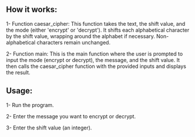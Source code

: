 <h2>How it works:</h2>

<p>1- Function caesar_cipher: This function takes the text, the shift value, and the mode (either 'encrypt' or 'decrypt'). It shifts each alphabetical character by the shift value, wrapping around the alphabet if necessary. Non-alphabetical characters remain unchanged.</p>
<p>2- Function main: This is the main function where the user is prompted to input the mode (encrypt or decrypt), the message, and the shift value. It then calls the caesar_cipher function with the provided inputs and displays the result.</p>

<h2>Usage:</h2>

<p>1- Run the program.</p>
<p>2- Enter the message you want to encrypt or decrypt.</p>
<p>3- Enter the shift value (an integer).</p>

